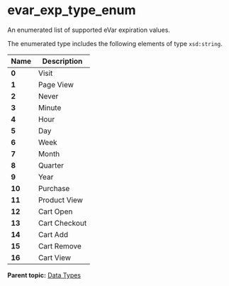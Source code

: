 # evar\_exp\_type\_enum

An enumerated list of supported eVar expiration values.

The enumerated type includes the following elements of type `xsd:string`.

|Name|Description|
|----|-----------|
|**0** | Visit |
|**1** | Page View |
|**2** | Never |
|**3** | Minute |
|**4** | Hour |
|**5** | Day |
|**6** | Week |
|**7** | Month |
|**8** | Quarter |
|**9** | Year |
|**10** | Purchase |
|**11** | Product View |
|**12** | Cart Open |
|**13** | Cart Checkout |
|**14** | Cart Add |
|**15** | Cart Remove |
|**16** | Cart View |

**Parent topic:** [Data Types](../data_types/c_datatypes.md)

